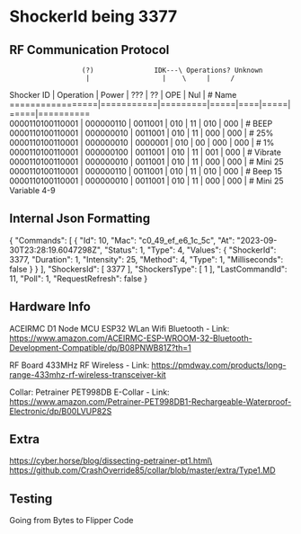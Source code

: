# ShockerId being 3377 

## RF Communication Protocol
                      (?)               IDK---\ Operations? Unknown
                       |                  |    \     |     /
   Shocker ID    | Operation |  Power  | ??? | ?? | OPE | Nul | # Name 
=================|===========|=========|=====|====|=====|=====|==========       
0000110100110001 | 000000110 | 0011001 | 010 | 11 | 010 | 000 | # BEEP
0000110100110001 | 000000010 | 0011001 | 010 | 11 | 000 | 000 | # 25%
0000110100110001 | 000000010 | 0000001 | 010 | 00 | 000 | 000 | # 1%
0000110100110001 | 000000100 | 0011001 | 010 | 11 | 001 | 000 | # Vibrate
0000110100110001 | 000000010 | 0011001 | 010 | 11 | 000 | 000 | # Mini 25
0000110100110001 | 000000110 | 0011001 | 010 | 11 | 010 | 000 | # Beep 15
0000110100110001 | 000000010 | 0011001 | 010 | 11 | 000 | 000 | # Mini 25 Variable 4-9


## Internal Json Formatting
{
    "Commands": [
        {
            "Id": 10,
            "Mac": "c0_49_ef_e6_1c_5c",
            "At": "2023-09-30T23:28:19.6047298Z",
            "Status": 1,
            "Type": 4,
            "Values": {
                "ShockerId": 3377,
                "Duration": 1,
                "Intensity": 25,
                "Method": 4,
                "Type": 1,
                "Milliseconds": false
            }
        }
    ],
    "ShockersId": [
        3377
    ],
    "ShockersType": [
        1
    ],
    "LastCommandId": 11,
    "Poll": 1,
    "RequestRefresh": false
}

## Hardware Info

ACEIRMC D1 Node MCU ESP32 WLan Wifi Bluetooth
    - Link: https://www.amazon.com/ACEIRMC-ESP-WROOM-32-Bluetooth-Development-Compatible/dp/B08PNWB81Z?th=1

RF Board 433MHz RF Wireless
    - Link: https://pmdway.com/products/long-range-433mhz-rf-wireless-transceiver-kit

Collar: Petrainer PET998DB E-Collar
    - Link: https://www.amazon.com/Petrainer-PET998DB1-Rechargeable-Waterproof-Electronic/dp/B00LVUP82S


## Extra
https://cyber.horse/blog/dissecting-petrainer-pt1.html\
https://github.com/CrashOverride85/collar/blob/master/extra/Type1.MD


## Testing
Going from Bytes to Flipper Code
